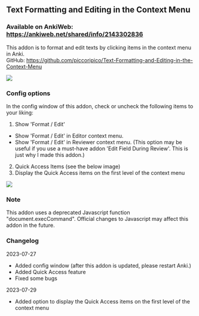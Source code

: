 ## Text Formatting and Editing in the Context Menu

### Available on AnkiWeb: https://ankiweb.net/shared/info/2143302836

This addon is to format and edit texts by clicking items in the context menu in Anki.  
GitHub: https://github.com/piccoripico/Text-Formatting-and-Editing-in-the-Context-Menu

<img src="https://github.com/piccoripico/Text-Formatting-and-Editing-in-the-Context-Menu/raw/main/ScreenShotonRightClick.png">

### Config options

In the config window of this addon, check or uncheck the following items to your liking:

1. Show 'Format / Edit'
- Show 'Format / Edit' in Editor context menu.
- Show 'Format / Edit' in Reviewer context menu. (This option may be useful if you use a must-have addon 'Edit Field During Review'. This is just why I made this addon.)

2. Quick Access Items (see the below image)
3. Display the Quick Access items on the first level of the context menu
<img src="https://github.com/piccoripico/Text-Formatting-and-Editing-in-the-Context-Menu/raw/main/ConfigWindow.JPG">

### Note

This addon uses a deprecated Javascript function "document.execCommand". Official changes to Javascript may affect this addon in the future.

### Changelog

2023-07-27
- Added config window (after this addon is updated, please restart Anki.)
- Added Quick Access feature
- Fixed some bugs

2023-07-29
- Added option to display the Quick Access items on the first level of the context menu
